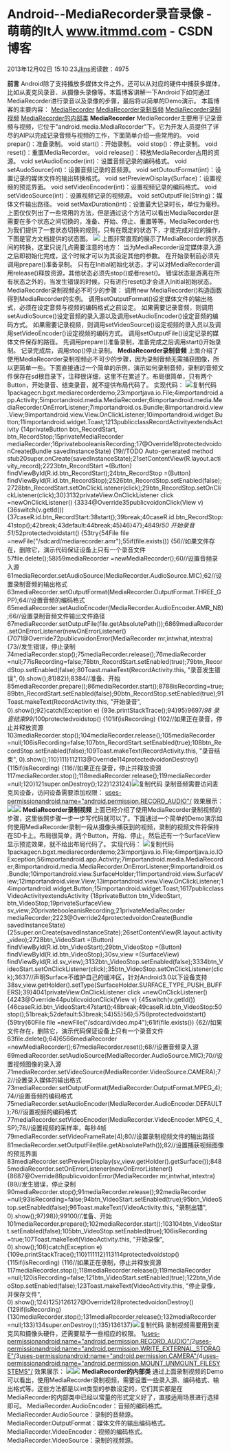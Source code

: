 
# Android--MediaRecorder录音录像 - 萌萌的It人 www.itmmd.com - CSDN博客


2013年12月02日 15:10:23[Jlins](https://me.csdn.net/dyllove98)阅读数：4975


**前言**
Android除了支持播放多媒体文件之外，还可以从对应的硬件中捕获多媒体，比如从麦克风录音、从摄像头录像等。本篇博客讲解一下Android下如何通过MediaRecorder进行录音以及录像的步骤，最后将以简单的Demo演示。
本篇博客的主要内容：
[MediaRecorder](http://www.cnblogs.com/plokmju/p/android_MediaRecorder.html#mr)
[MediaRecorder录制音频](http://www.cnblogs.com/plokmju/p/android_MediaRecorder.html#amr)
[MediaRecorder录制视频](http://www.cnblogs.com/plokmju/p/android_MediaRecorder.html#mp4)
[MediaRecorder的内部类](http://www.cnblogs.com/plokmju/p/android_MediaRecorder.html#NestedClass)
**MediaRecorder**
MediaRecorder主要用于记录音频与视频，它位于"android.media.MediaRecorder"下。它为开发人员提供了详尽的AIP以完成记录音频与视频的工作，下面简单介绍一些常用的。
void prepar()：准备录制。
void start()：开始录制。
void stop()：停止录制。
void reset()：重置MediaRecorder。
void release()：释放MediaRecorder占用的资源。
void setAudioEncoder(int)：设置音频记录的编码格式。
void setAudoSource(int)：设置音频记录的音频源。
void setOutoutFormat(int)：设置记录的媒体文件的输出转换格式。
void setPreviewDisplay(Surface)：设置视频的预览界面。
void setVideoEncoder(int)：设置视频记录的编码格式。
void setVideoSource(int)：设置视频记录的视频源。
void setOutputFile(String)：媒体文件输出路径。
void setMaxDuration(int)：设置最大记录时长，单位为毫秒。
上面仅仅列出了一些常用的方法，但是通过这个方法可以看出MediaRecorder是需要在多个状态之间切换的，准备、开始、停止、重置等等。MediaRecorder也为我们提供了一套状态切换的规则，只有在既定的状态下，才能完成对应的操作，下图是官方文档提供的状态图。
![](http://images.cnitblog.com/blog/234895/201311/24234720-7b799f27675941dab22ea49a643dab69.gif)
上图非常直观的展示了MediaRecorder的状态间的转换，这里只说几点需要注意的地方：
当为MediaRecorder设定媒体录入源之后即初始化完成，这个时候才可以为其设定其他的参数。
在开始录制前必须先调用prepare()准备录制。
只有在Initial初始化状态，才可以对MediaRecorder调用release()释放资源，其他状态必须先stop()或者reset()。
错误状态是游离在所有状态之外的，当发生错误的时候，只有进行reset()才会进入Initial初始状态。
MediaRecorder录制视频必不可少的步骤：
调用new MediaRecorder()构造函数得到MediaRecorder的实例。
调用setOutputFormat()设定媒体文件的输出格式，必须在设定音频与视频的编码格式之前设定。
如果需要记录音频，则调用setAudioSource()设定音频的录入源以及调用setAudioEncoder()设定音频的编码方式。
如果需要记录视频，则调用setVideoSource()设定视频的录入员以及调用setVideoEncoder()设定视频的编码方式。
调用setOutputFile()设定记录的媒体文件保存的路径。
先调用prepare()准备录制，准备完成之后调用start()开始录制。
记录完成后，调用stop()停止录制。
**MediaRecorder录制音频**
上面介绍了使用MediaRecorder录制视频必不可少的步骤，因为录制音频无需捕获图像，所以更简单一些。下面直接通过一个简单的示例，演示如何录制音频，录制的音频文件保存在sd根目录下，注释很详细，这里不在累述了。布局很简单，只有两个Button，开始录音、结束录音，就不提供布局代码了。
实现代码：
![复制代码](http://common.cnblogs.com/images/copycode.gif)
1packagecn.bgxt.mediarecorderdemo;23importjava.io.File;4importandroid.app.Activity;5importandroid.media.MediaRecorder;6importandroid.media.MediaRecorder.OnErrorListener;7importandroid.os.Bundle;8importandroid.view.View;9importandroid.view.View.OnClickListener;10importandroid.widget.Button;11importandroid.widget.Toast;1213publicclassRecordActivityextendsActivity {14privateButton btn_RecordStart, btn_RecordStop;15privateMediaRecorder mediaRecorder;16privatebooleanisRecording;17@Override18protectedvoidonCreate(Bundle savedInstanceState) {19//TODO Auto-generated method stub20super.onCreate(savedInstanceState);21setContentView(R.layout.activity_record);2223btn_RecordStart =(Button) findViewById(R.id.btn_RecordStart);24btn_RecordStop =(Button) findViewById(R.id.btn_RecordStop);2526btn_RecordStop.setEnabled(false);2728btn_RecordStart.setOnClickListener(click);29btn_RecordStop.setOnClickListener(click);30}3132privateView.OnClickListener click =newOnClickListener() {3334@Override35publicvoidonClick(View v) {36switch(v.getId()) {37caseR.id.btn_RecordStart:38start();39break;40caseR.id.btn_RecordStop:41stop();42break;43default:44break;45}46}47};4849/**50* 开始录音51*/52protectedvoidstart() {53try{54File file =newFile("/sdcard/mediarecorder.amr");55if(file.exists()) {56//如果文件存在，删除它，演示代码保证设备上只有一个录音文件57file.delete();58}59mediaRecorder =newMediaRecorder();60//设置音频录入源61mediaRecorder.setAudioSource(MediaRecorder.AudioSource.MIC);62//设置录制音频的输出格式63mediaRecorder.setOutputFormat(MediaRecorder.OutputFormat.THREE_GPP);64//设置音频的编码格式65mediaRecorder.setAudioEncoder(MediaRecorder.AudioEncoder.AMR_NB);66//设置录制音频文件输出文件路径67mediaRecorder.setOutputFile(file.getAbsolutePath());6869mediaRecorder.setOnErrorListener(newOnErrorListener() {7071@Override72publicvoidonError(MediaRecorder mr,intwhat,intextra) {73//发生错误，停止录制74mediaRecorder.stop();75mediaRecorder.release();76mediaRecorder =null;77isRecording=false;78btn_RecordStart.setEnabled(true);79btn_RecordStop.setEnabled(false);80Toast.makeText(RecordActivity.this, "录音发生错误", 0).show();81}82});8384//准备、开始85mediaRecorder.prepare();86mediaRecorder.start();8788isRecording=true;89btn_RecordStart.setEnabled(false);90btn_RecordStop.setEnabled(true);91Toast.makeText(RecordActivity.this, "开始录音", 0).show();92}catch(Exception e) {93e.printStackTrace();94}95}9697/**98* 录音结束99*/100protectedvoidstop() {101if(isRecording) {102//如果正在录音，停止并释放资源103mediaRecorder.stop();104mediaRecorder.release();105mediaRecorder =null;106isRecording=false;107btn_RecordStart.setEnabled(true);108btn_RecordStop.setEnabled(false);109Toast.makeText(RecordActivity.this, "录音结束", 0).show();110}111}112113@Override114protectedvoidonDestroy() {115if(isRecording) {116//如果正在录音，停止并释放资源117mediaRecorder.stop();118mediaRecorder.release();119mediaRecorder =null;120}121super.onDestroy();122}123124}![复制代码](http://common.cnblogs.com/images/copycode.gif)
录制音频需要访问麦克风设备，访问设备需要添加权限：
<uses-permissionandroid:name="android.permission.RECORD_AUDIO"/>
效果展示：
![](http://images.cnitblog.com/blog/234895/201311/26231722-81f3acc98343406abbf59acecd5517d2.x-png)![](http://images.cnitblog.com/blog/234895/201311/26231749-879d856b40034eb08e4583b3354ed263.x-png)
**MediaRecorder录制视频**
上面已经介绍了使用MediaRecorder录制视频的步骤，这里依照步骤一步一步写代码就可以了。下面通过一个简单的Demo演示如何使用MediaRecorder录制一段从摄像头捕获到的视频，录制的视频文件将保持在SD卡上。布局很简单，两个Button，开始、停止，然后还有一个SurfaceView显示预览效果，就不给出布局代码了。
实现代码：
![复制代码](http://common.cnblogs.com/images/copycode.gif)
1packagecn.bgxt.mediarecorderdemo;23importjava.io.File;4importjava.io.IOException;56importandroid.app.Activity;7importandroid.media.MediaRecorder;8importandroid.media.MediaRecorder.OnErrorListener;9importandroid.os.Bundle;10importandroid.view.SurfaceHolder;11importandroid.view.SurfaceView;12importandroid.view.View;13importandroid.view.View.OnClickListener;14importandroid.widget.Button;15importandroid.widget.Toast;1617publicclassVideoActivityextendsActivity {18privateButton btn_VideoStart, btn_VideoStop;19privateSurfaceView sv_view;20privatebooleanisRecording;21privateMediaRecorder mediaRecorder;2223@Override24protectedvoidonCreate(Bundle savedInstanceState) {25super.onCreate(savedInstanceState);26setContentView(R.layout.activity_video);2728btn_VideoStart =(Button) findViewById(R.id.btn_VideoStart);29btn_VideoStop =(Button) findViewById(R.id.btn_VideoStop);30sv_view =(SurfaceView) findViewById(R.id.sv_view);3132btn_VideoStop.setEnabled(false);3334btn_VideoStart.setOnClickListener(click);35btn_VideoStop.setOnClickListener(click);3637//声明Surface不维护自己的缓冲区，针对Android3.0以下设备支持38sv_view.getHolder().setType(SurfaceHolder.SURFACE_TYPE_PUSH_BUFFERS);39}4041privateView.OnClickListener click =newOnClickListener() {4243@Override44publicvoidonClick(View v) {45switch(v.getId()) {46caseR.id.btn_VideoStart:47start();48break;49caseR.id.btn_VideoStop:50stop();51break;52default:53break;54}55}56};5758protectedvoidstart() {59try{60File file =newFile("/sdcard/video.mp4");61if(file.exists()) {62//如果文件存在，删除它，演示代码保证设备上只有一个录音文件63file.delete();64}6566mediaRecorder =newMediaRecorder();67mediaRecorder.reset();68//设置音频录入源69mediaRecorder.setAudioSource(MediaRecorder.AudioSource.MIC);70//设置视频图像的录入源71mediaRecorder.setVideoSource(MediaRecorder.VideoSource.CAMERA);72//设置录入媒体的输出格式73mediaRecorder.setOutputFormat(MediaRecorder.OutputFormat.MPEG_4);74//设置音频的编码格式75mediaRecorder.setAudioEncoder(MediaRecorder.AudioEncoder.DEFAULT);76//设置视频的编码格式77mediaRecorder.setVideoEncoder(MediaRecorder.VideoEncoder.MPEG_4_SP);78//设置视频的采样率，每秒4帧79mediaRecorder.setVideoFrameRate(4);80//设置录制视频文件的输出路径81mediaRecorder.setOutputFile(file.getAbsolutePath());82//设置捕获视频图像的预览界面83mediaRecorder.setPreviewDisplay(sv_view.getHolder().getSurface());8485mediaRecorder.setOnErrorListener(newOnErrorListener() {8687@Override88publicvoidonError(MediaRecorder mr,intwhat,intextra) {89//发生错误，停止录制90mediaRecorder.stop();91mediaRecorder.release();92mediaRecorder =null;93isRecording=false;94btn_VideoStart.setEnabled(true);95btn_VideoStop.setEnabled(false);96Toast.makeText(VideoActivity.this, "录制出错", 0).show();97}98});99100//准备、开始101mediaRecorder.prepare();102mediaRecorder.start();103104btn_VideoStart.setEnabled(false);105btn_VideoStop.setEnabled(true);106isRecording =true;107Toast.makeText(VideoActivity.this, "开始录像", 0).show();108}catch(Exception e) {109e.printStackTrace();110}111112}113114protectedvoidstop() {115if(isRecording) {116//如果正在录制，停止并释放资源117mediaRecorder.stop();118mediaRecorder.release();119mediaRecorder =null;120isRecording=false;121btn_VideoStart.setEnabled(true);122btn_VideoStop.setEnabled(false);123Toast.makeText(VideoActivity.this, "停止录像，并保存文件", 0).show();124}125}126127@Override128protectedvoidonDestroy() {129if(isRecording) {130mediaRecorder.stop();131mediaRecorder.release();132mediaRecorder =null;133}134super.onDestroy();135}136137}![复制代码](http://common.cnblogs.com/images/copycode.gif)
录制视频需要用到麦克风和摄像头硬件，还需要赋予一些相应的权限。
1<uses-permissionandroid:name="android.permission.RECORD_AUDIO"/>2<uses-permissionandroid:name="android.permission.WRITE_EXTERNAL_STORAGE"/>3<uses-permissionandroid:name="android.permission.CAMERA"/>4<uses-permissionandroid:name="android.permission.MOUNT_UNMOUNT_FILESYSTEMS"/>
效果展示：
![](http://images.cnitblog.com/blog/234895/201311/26232419-8a381dbd656d4e30af680e47d8d65d95.x-png)![](http://images.cnitblog.com/blog/234895/201311/26232437-f3f21985c1fd45ae808a8a75ba603ff7.x-png)
**MediaRecorder的内部类**
通过上面录制视频的Demo可以看出，使用MediaRecorder录制视频，需要设置一些录入源、编码格式、输出格式等。这些方法都是以int类型的参数设定的，它们其实都是在MediaRecorder的内部类中已经以常量的形式定义好了，直接适用场景进行选择即可。
MediaRecorder.AudioEncoder：音频的编码格式。
MediaRecorder.AudioSource：录制的音频源。
MediaRecorder.OutputFormat：媒体文件的输出编码格式。
MediaRecorder.VideoEncoder：视频的编码格式。
MediaRecorder.VideoSource：录制的视频源。

